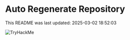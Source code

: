 # Auto Regenerate Repository

This README was last updated: 2025-03-02 18:52:03

 ![TryHackMe](https://tryhackme.com/badge/533634)